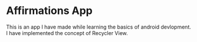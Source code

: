 Affirmations App 
================================

This is an app I have made while learning the basics of android devlopment. I have implemented the concept of Recycler View.

